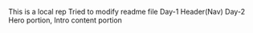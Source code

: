 This is a local rep
Tried to modify readme file
Day-1 Header(Nav)
Day-2 Hero portion, Intro content portion